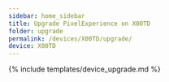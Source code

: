 ```yaml
---
sidebar: home_sidebar
title: Upgrade PixelExperience on X00TD
folder: upgrade
permalink: /devices/X00TD/upgrade/
device: X00TD
---
```

{% include templates/device_upgrade.md %}
